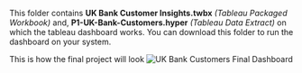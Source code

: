 This folder contains **UK Bank Customer Insights.twbx** _(Tableau Packaged Workbook)_ and, **P1-UK-Bank-Customers.hyper** _(Tableau Data Extract)_ on which the tableau dashboard works. You can download this folder to run the dashboard on your system.

This is how the final project will look
![UK Bank Customers Final Dashboard](https://drive.google.com/file/d/1MqWgfV9fR-rajj9mnzYyAUeovUAib6Rz/view?usp=sharing)

